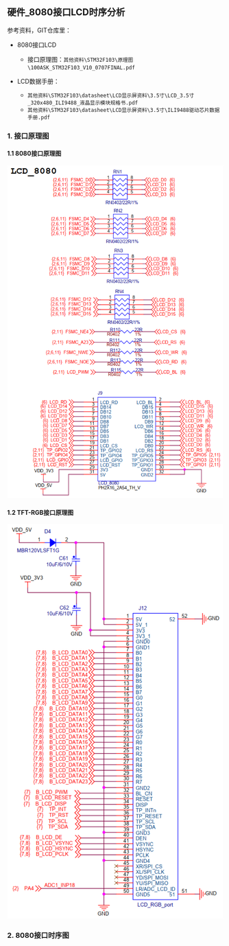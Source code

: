 ## 硬件\_8080接口LCD时序分析

参考资料，GIT仓库里：

* 8080接口LCD
  
  * 接口原理图：`其他资料\STM32F103\原理图\100ASK_STM32F103_V10_0707FINAL.pdf`
  
* LCD数据手册：
  
  * `其他资料\STM32F103\datasheet\LCD显示屏资料\3.5寸\LCD_3.5寸_320x480_ILI9488_液晶显示模块规格书.pdf`
  * `其他资料\STM32F103\datasheet\LCD显示屏资料\3.5寸\ILI9488驱动芯片数据手册.pdf`
  
    
  


### 1. 接口原理图

#### 1.1 8080接口原理图

![image-20210108143358182](pic/02_LCD驱动/009_8080-sch.png)

#### 1.2 TFT-RGB接口原理图

![image-20210108144641203](pic/02_LCD驱动/010_tft_rgb_sch.png)



### 2. 8080接口时序图







